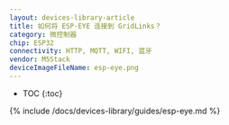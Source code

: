 ```yaml
---
layout: devices-library-article
title: 如何将 ESP-EYE 连接到 GridLinks？
category: 微控制器
chip: ESP32
connectivity: HTTP, MQTT, WIFI, 蓝牙
vendor: M5Stack
deviceImageFileName: esp-eye.png
---
```


* TOC
{:toc}

{% include /docs/devices-library/guides/esp-eye.md %}